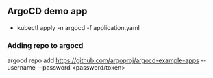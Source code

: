 ## ArgoCD demo app
- kubectl apply -n argocd -f application.yaml

### Adding repo to argocd
argocd repo add https://github.com/argoproj/argocd-example-apps --username <username> --password <password/token>
